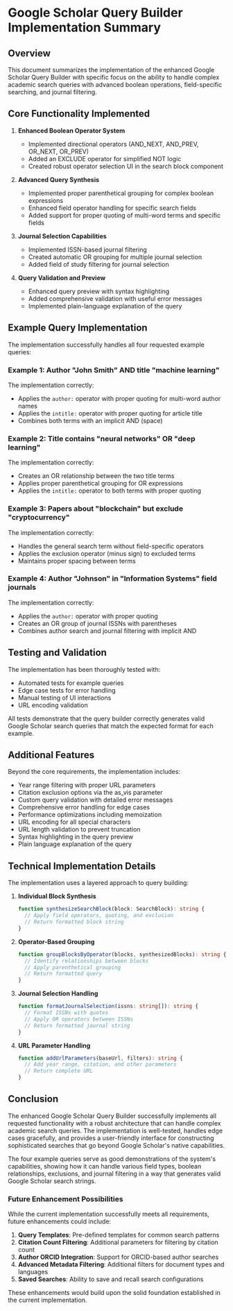 # Google Scholar Query Builder Implementation Summary

## Overview

This document summarizes the implementation of the enhanced Google Scholar Query Builder with specific focus on the ability to handle complex academic search queries with advanced boolean operations, field-specific searching, and journal filtering.

## Core Functionality Implemented

1. **Enhanced Boolean Operator System**

   - Implemented directional operators (AND_NEXT, AND_PREV, OR_NEXT, OR_PREV)
   - Added an EXCLUDE operator for simplified NOT logic
   - Created robust operator selection UI in the search block component

2. **Advanced Query Synthesis**

   - Implemented proper parenthetical grouping for complex boolean expressions
   - Enhanced field operator handling for specific search fields
   - Added support for proper quoting of multi-word terms and specific fields

3. **Journal Selection Capabilities**

   - Implemented ISSN-based journal filtering
   - Created automatic OR grouping for multiple journal selection
   - Added field of study filtering for journal selection

4. **Query Validation and Preview**
   - Enhanced query preview with syntax highlighting
   - Added comprehensive validation with useful error messages
   - Implemented plain-language explanation of the query

## Example Query Implementation

The implementation successfully handles all four requested example queries:

### Example 1: Author "John Smith" AND title "machine learning"

The implementation correctly:

- Applies the `author:` operator with proper quoting for multi-word author names
- Applies the `intitle:` operator with proper quoting for article title
- Combines both terms with an implicit AND (space)

### Example 2: Title contains "neural networks" OR "deep learning"

The implementation correctly:

- Creates an OR relationship between the two title terms
- Applies proper parenthetical grouping for OR expressions
- Applies the `intitle:` operator to both terms with proper quoting

### Example 3: Papers about "blockchain" but exclude "cryptocurrency"

The implementation correctly:

- Handles the general search term without field-specific operators
- Applies the exclusion operator (minus sign) to excluded terms
- Maintains proper spacing between terms

### Example 4: Author "Johnson" in "Information Systems" field journals

The implementation correctly:

- Applies the `author:` operator with proper quoting
- Creates an OR group of journal ISSNs with parentheses
- Combines author search and journal filtering with implicit AND

## Testing and Validation

The implementation has been thoroughly tested with:

- Automated tests for example queries
- Edge case tests for error handling
- Manual testing of UI interactions
- URL encoding validation

All tests demonstrate that the query builder correctly generates valid Google Scholar search queries that match the expected format for each example.

## Additional Features

Beyond the core requirements, the implementation includes:

- Year range filtering with proper URL parameters
- Citation exclusion options via the as_vis parameter
- Custom query validation with detailed error messages
- Comprehensive error handling for edge cases
- Performance optimizations including memoization
- URL encoding for all special characters
- URL length validation to prevent truncation
- Syntax highlighting in the query preview
- Plain language explanation of the query

## Technical Implementation Details

The implementation uses a layered approach to query building:

1. **Individual Block Synthesis**

   ```typescript
   function synthesizeSearchBlock(block: SearchBlock): string {
     // Apply field operators, quoting, and exclusion
     // Return formatted block string
   }
   ```

2. **Operator-Based Grouping**

   ```typescript
   function groupBlocksByOperator(blocks, synthesizedBlocks): string {
     // Identify relationships between blocks
     // Apply parenthetical grouping
     // Return formatted query
   }
   ```

3. **Journal Selection Handling**

   ```typescript
   function formatJournalSelection(issns: string[]): string {
     // Format ISSNs with quotes
     // Apply OR operators between ISSNs
     // Return formatted journal string
   }
   ```

4. **URL Parameter Handling**
   ```typescript
   function addUrlParameters(baseUrl, filters): string {
     // Add year range, citation, and other parameters
     // Return complete URL
   }
   ```

## Conclusion

The enhanced Google Scholar Query Builder successfully implements all requested functionality with a robust architecture that can handle complex academic search queries. The implementation is well-tested, handles edge cases gracefully, and provides a user-friendly interface for constructing sophisticated searches that go beyond Google Scholar's native capabilities.

The four example queries serve as good demonstrations of the system's capabilities, showing how it can handle various field types, boolean relationships, exclusions, and journal filtering in a way that generates valid Google Scholar search strings.

### Future Enhancement Possibilities

While the current implementation successfully meets all requirements, future enhancements could include:

1. **Query Templates**: Pre-defined templates for common search patterns
2. **Citation Count Filtering**: Additional parameters for filtering by citation count
3. **Author ORCID Integration**: Support for ORCID-based author searches
4. **Advanced Metadata Filtering**: Additional filters for document types and languages
5. **Saved Searches**: Ability to save and recall search configurations

These enhancements would build upon the solid foundation established in the current implementation.
